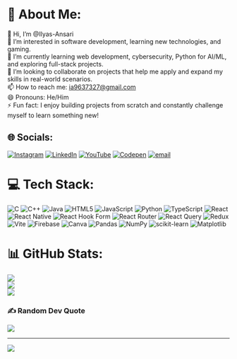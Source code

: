# 💫 About Me:
👋 Hi, I’m @Ilyas-Ansari<br>👀 I’m interested in software development, learning new technologies, and gaming.<br>🌱 I’m currently learning web development, cybersecurity, Python for AI/ML, and exploring full-stack projects.<br>💞️ I’m looking to collaborate on projects that help me apply and expand my skills in real-world scenarios.<br>📫 How to reach me: ia9637327@gmail.com<br>😄 Pronouns: He/Him<br>⚡ Fun fact: I enjoy building projects from scratch and constantly challenge myself to learn something new!


## 🌐 Socials:
[![Instagram](https://img.shields.io/badge/Instagram-%23E4405F.svg?logo=Instagram&logoColor=white)](https://instagram.com/https://www.instagram.com/ilyas___x_x/) [![LinkedIn](https://img.shields.io/badge/LinkedIn-%230077B5.svg?logo=linkedin&logoColor=white)](https://linkedin.com/in/https://www.linkedin.com/in/ilyas-ansari-a0231036a/) [![YouTube](https://img.shields.io/badge/YouTube-%23FF0000.svg?logo=YouTube&logoColor=white)](https://youtube.com/@https://youtube.com/@robot_sensei?si=Dp_M8j3CJNh9VQOT) [![Codepen](https://img.shields.io/badge/Codepen-000000?logo=codepen&logoColor=white)](https://codepen.io/https://codepen.io/Ilyas-Ansari) [![email](https://img.shields.io/badge/Email-D14836?logo=gmail&logoColor=white)](mailto:ia9637327@gmail.com) 

# 💻 Tech Stack:
![C](https://img.shields.io/badge/c-%2300599C.svg?style=for-the-badge&logo=c&logoColor=white) ![C++](https://img.shields.io/badge/c++-%2300599C.svg?style=for-the-badge&logo=c%2B%2B&logoColor=white) ![Java](https://img.shields.io/badge/java-%23ED8B00.svg?style=for-the-badge&logo=openjdk&logoColor=white) ![HTML5](https://img.shields.io/badge/html5-%23E34F26.svg?style=for-the-badge&logo=html5&logoColor=white) ![JavaScript](https://img.shields.io/badge/javascript-%23323330.svg?style=for-the-badge&logo=javascript&logoColor=%23F7DF1E) ![Python](https://img.shields.io/badge/python-3670A0?style=for-the-badge&logo=python&logoColor=ffdd54) ![TypeScript](https://img.shields.io/badge/typescript-%23007ACC.svg?style=for-the-badge&logo=typescript&logoColor=white) ![React](https://img.shields.io/badge/react-%2320232a.svg?style=for-the-badge&logo=react&logoColor=%2361DAFB) ![React Native](https://img.shields.io/badge/react_native-%2320232a.svg?style=for-the-badge&logo=react&logoColor=%2361DAFB) ![React Hook Form](https://img.shields.io/badge/React%20Hook%20Form-%23EC5990.svg?style=for-the-badge&logo=reacthookform&logoColor=white) ![React Router](https://img.shields.io/badge/React_Router-CA4245?style=for-the-badge&logo=react-router&logoColor=white) ![React Query](https://img.shields.io/badge/-React%20Query-FF4154?style=for-the-badge&logo=react%20query&logoColor=white) ![Redux](https://img.shields.io/badge/redux-%23593d88.svg?style=for-the-badge&logo=redux&logoColor=white) ![Vite](https://img.shields.io/badge/vite-%23646CFF.svg?style=for-the-badge&logo=vite&logoColor=white) ![Firebase](https://img.shields.io/badge/firebase-a08021?style=for-the-badge&logo=firebase&logoColor=ffcd34) ![Canva](https://img.shields.io/badge/Canva-%2300C4CC.svg?style=for-the-badge&logo=Canva&logoColor=white) ![Pandas](https://img.shields.io/badge/pandas-%23150458.svg?style=for-the-badge&logo=pandas&logoColor=white) ![NumPy](https://img.shields.io/badge/numpy-%23013243.svg?style=for-the-badge&logo=numpy&logoColor=white) ![scikit-learn](https://img.shields.io/badge/scikit--learn-%23F7931E.svg?style=for-the-badge&logo=scikit-learn&logoColor=white) ![Matplotlib](https://img.shields.io/badge/Matplotlib-%23ffffff.svg?style=for-the-badge&logo=Matplotlib&logoColor=black)
# 📊 GitHub Stats:
![](https://github-readme-stats.vercel.app/api?username=Ilyas-Ansari&theme=dark&hide_border=false&include_all_commits=true&count_private=true)<br/>
![](https://nirzak-streak-stats.vercel.app/?user=Ilyas-Ansari&theme=dark&hide_border=false)<br/>
![](https://github-readme-stats.vercel.app/api/top-langs/?username=Ilyas-Ansari&theme=dark&hide_border=false&include_all_commits=true&count_private=true&layout=compact)

### ✍️ Random Dev Quote
![](https://quotes-github-readme.vercel.app/api?type=horizontal&theme=radical)

---
[![](https://visitcount.itsvg.in/api?id=Ilyas-Ansari&icon=0&color=5)](https://visitcount.itsvg.in)

<!-- Proudly created with GPRM ( https://gprm.itsvg.in ) -->
